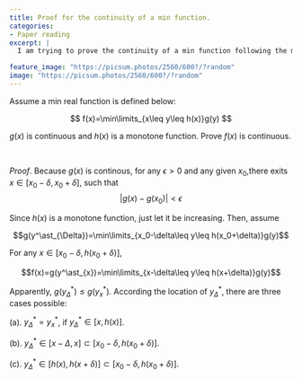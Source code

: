 ```yaml
---
title: Proof for the continuity of a min function.
categories:
- Paper reading
excerpt: |
  I am trying to prove the continuity of a min function following the mathematical defintion.

feature_image: "https://picsum.photos/2560/600?/?random"
image: "https://picsum.photos/2560/600?/?random"
---
```


Assume a min real function is defined below:

$$
f(x)=\min\limits_{x\leq y\leq h(x)}g(y)
$$

$g(x)$ is continuous and $h(x)$ is a monotone function. Prove $f(x)$ is continuous.


</br>


$\textit{Proof}.$ Because $g(x)$ is continous, for any $\epsilon>0$ and any given $x_0$,there exits $x\in [x_0-\delta, x_0+\delta]$, such that
$$|g(x)-g(x_0)|<\epsilon$$

Since $h(x)$ is a monotone function, just let it be increasing. Then, assume

$$g(y^\ast_{\Delta})=\min\limits_{x_0-\delta\leq y\leq h(x_0+\delta)}g(y)$$

For any $x\in [x_0-\delta, h(x_0+\delta)]$,

$$f(x)=g(y^\ast_{x})=\min\limits_{x-\delta\leq y\leq h(x+\delta)}g(y)$$

Apparently, $g(y^\ast_{\Delta})\leq g(y^\ast_{x})$.
According the location of $y^\ast_\Delta$, there are three cases possible:

(a).  $y^\ast_\Delta= y^\ast_x$, if $y^\ast_\Delta\in [x, h(x)]$.


(b). $y^\ast_\Delta\in [x-\Delta, x]\subset [x_0-\delta, h(x_0+\delta)]$.


(c). $y^\ast_\Delta\in [h(x), h(x+\delta)]\subset [x_0-\delta, h(x_0+\delta)]$.
